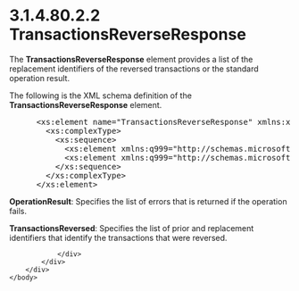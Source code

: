 <html dir="LTR" xmlns:mshelp="http://msdn.microsoft.com/mshelp" xmlns:ddue="http://ddue.schemas.microsoft.com/authoring/2003/5" xmlns:xlink="http://www.w3.org/1999/xlink" xmlns:tool="http://www.microsoft.com/tooltip">
    <head>
        <meta http-equiv="Content-Type" content="text/html; CHARSET=utf-8"></meta>
        <meta name="save" content="history"></meta>
        <title>3.1.4.80.2.2 TransactionsReverseResponse</title>
        <xml>
            <mshelp:toctitle title="3.1.4.80.2.2 TransactionsReverseResponse"></mshelp:toctitle>
            <mshelp:rltitle title="[MS-SSMDSWS-15]: TransactionsReverseResponse"></mshelp:rltitle>
            <mshelp:keyword index="A" term="cacc2e7d-1693-4b52-bafb-4f3b013b6fee"></mshelp:keyword>
            <mshelp:attr name="DCSext.ContentType" value="open specification"></mshelp:attr>
            <mshelp:attr name="AssetID" value="cacc2e7d-1693-4b52-bafb-4f3b013b6fee"></mshelp:attr>
            <mshelp:attr name="TopicType" value="kbRef"></mshelp:attr>
            <mshelp:attr name="DCSext.Title" value="[MS-SSMDSWS-15]: TransactionsReverseResponse" />
        </xml>
    </head>
    <body>
        <div id="header">
            <h1 class="heading">3.1.4.80.2.2 TransactionsReverseResponse</h1>
        </div>
        <div id="mainSection">
            <div id="mainBody">
                <div id="allHistory" class="saveHistory"></div>
                <div id="sectionSection0" class="section" name="collapseableSection">
                    

<p>The <b>TransactionsReverseResponse</b> element provides a
list of the replacement identifiers of the reversed transactions or the
standard operation result.</p>

<p>The following is the XML schema definition of the <b>TransactionsReverseResponse</b>
element.</p>

<dl>
<dd>
<div><pre> &lt;xs:element name=&quot;TransactionsReverseResponse&quot; xmlns:xs=&quot;http://www.w3.org/2001/XMLSchema&quot;&gt;
   &lt;xs:complexType&gt;
     &lt;xs:sequence&gt;
       &lt;xs:element xmlns:q999=&quot;http://schemas.microsoft.com/sqlserver/masterdataservices/2009/09&quot; minOccurs=&quot;0&quot; name=&quot;OperationResult&quot; nillable=&quot;true&quot; type=&quot;q999:OperationResult&quot; /&gt;
       &lt;xs:element xmlns:q999=&quot;http://schemas.microsoft.com/sqlserver/masterdataservices/2009/09&quot; minOccurs=&quot;0&quot; name=&quot;TransactionsReversed&quot; nillable=&quot;true&quot; type=&quot;q999:ArrayOfReplacementId&quot; /&gt;
     &lt;/xs:sequence&gt;
   &lt;/xs:complexType&gt;
 &lt;/xs:element&gt;
</pre></div>
</dd></dl>

<p><b>OperationResult</b>: Specifies the list of errors
that is returned if the operation fails.</p>

<p><b>TransactionsReversed</b>: Specifies the list of
prior and replacement identifiers that identify the transactions that were
reversed.</p>


                </div>
            </div>
        </div>
    </body>
</html>